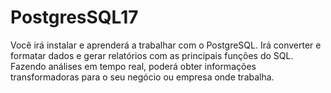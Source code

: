 # PostgresSQL17
Você irá instalar e aprenderá a trabalhar com o PostgreSQL. 
Irá converter e formatar dados e gerar relatórios com as principais funções do SQL.  
Fazendo análises em tempo real, poderá obter informações transformadoras para o seu negócio ou empresa onde trabalha.
